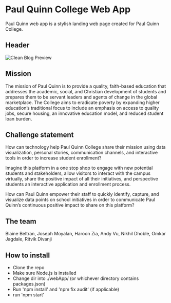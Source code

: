 # Paul Quinn College Web App

Paul Quinn web app is a stylish landing web page created for Paul Quinn College. 

## Header

![Clean Blog Preview](https://i.imgur.com/xj3XyGH.png)

## Mission

The mission of Paul Quinn is to provide a quality, faith-based education that addresses the academic, social, and Christian development of students and prepares them to be servant leaders and agents of change in the global marketplace. The College aims to eradicate poverty by expanding higher education’s traditional focus to include an emphasis on access to quality jobs, secure housing, an innovative education model, and reduced student loan burden.

## Challenge statement

How can technology help Paul Quinn College share their mission using data visualization, personal stories, communication channels, and interactive tools in order to increase student enrollment?

Imagine this platform in a one stop shop to engage with new potential students and stakeholders, allow visitors to interact with the campus virtually, share the positive impact of all their initiatives, and perspective students an interactive application and enrollment process.

How can Paul Quinn empower their staff to quickly identify, capture, and visualize data points on school initiatives in order to communicate Paul Quinn’s continuous positive impact to share on this platform?

## The team

Blaine Beltran, Joseph Moyalan, Haroon Zia, Andy Vu, Nikhil Dhoble, Omkar Jagdale, Ritvik Divanji 


## How to install
* Clone the repo
* Make sure Node.js is installed
* Change dir into ./webApp/ (or whichever directory contains packages.json)
* Run 'npm install' and 'npm fix audit' (if applicable)
* run 'npm start'

